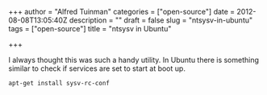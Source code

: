 +++
author = "Alfred Tuinman"
categories = ["open-source"]
date = 2012-08-08T13:05:40Z
description = ""
draft = false
slug = "ntsysv-in-ubuntu"
tags = ["open-source"]
title = "ntsysv in Ubuntu"

+++


I always thought this was such a handy utility. In Ubuntu there is something similar to check if services are set to start at boot up.

    apt-get install sysv-rc-conf

